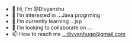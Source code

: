 - 👋 Hi, I’m @Divyanshu
- 👀 I’m interested in ...Java progrming
- 🌱 I’m currently learning ...jsp
- 💞️ I’m looking to collaborate on ...
- 📫 How to reach me ...divyanhuge@gmail.com

<!---
Divyanshuge/Divyanshuge is a ✨ special ✨ repository because its `README.md` (this file) appears on your GitHub profile.
You can click the Preview link to take a look at your changes.
--->
